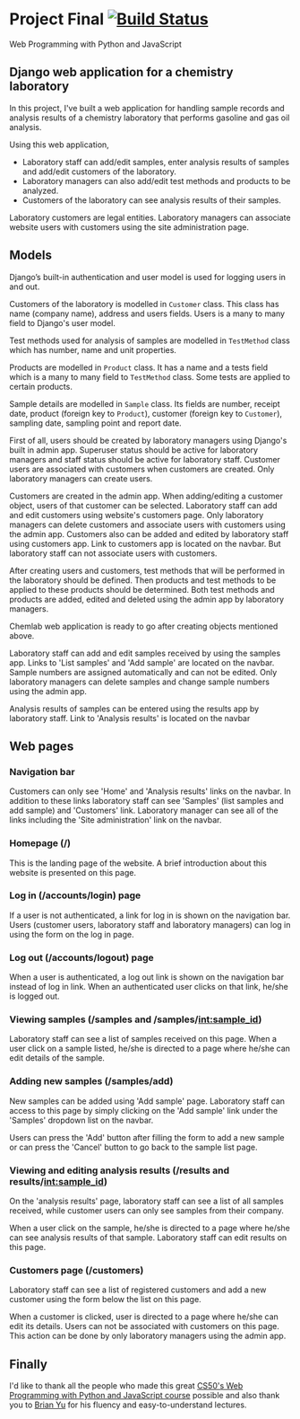 # Project Final [![Build Status](https://travis-ci.com/emreture/cs50web-chemlab.svg?branch=master)](https://travis-ci.com/emreture/cs50web-chemlab)

Web Programming with Python and JavaScript

## Django web application for a chemistry laboratory

In this project, I've built a web application for handling sample records and analysis results of a chemistry laboratory that performs gasoline and gas oil analysis.

Using this web application,
- Laboratory staff can add/edit samples, enter analysis results of samples and add/edit customers of the laboratory.
- Laboratory managers can also add/edit test methods and products to be analyzed.
- Customers of the laboratory can see analysis results of their samples.

Laboratory customers are legal entities. Laboratory managers can associate website users with customers using the site administration page.

## Models

Django’s built-in authentication and user model is used for logging users in and out.

Customers of the laboratory is modelled in ```Customer``` class. This class has name (company name), address and users fields. Users is a many to many field to Django's user model.

Test methods used for analysis of samples are modelled in ```TestMethod``` class which has number, name and unit properties.

Products are modelled in ```Product``` class. It has a name and a tests field which is a many to many field to ```TestMethod``` class. Some tests are applied to certain products.

Sample details are modelled in ```Sample``` class. Its fields are number, receipt date, product (foreign key to ```Product```), customer (foreign key to ```Customer```), sampling date, sampling point and report date.

First of all, users should be created by laboratory managers using Django's built in admin app. Superuser status should be active for laboratory managers and staff status should be active for laboratory staff. Customer users are associated with customers when customers are created. Only laboratory managers can create users.

Customers are created in the admin app. When adding/editing a customer object, users of that customer can be selected. Laboratory staff can add and edit customers using website's customers page. Only laboratory managers can delete customers and associate users with customers using the admin app. Customers also can be added and edited by laboratory staff using customers app. Link to customers app is located on the navbar. But laboratory staff can not associate users with customers.

After creating users and customers, test methods that will be performed in the laboratory should be defined. Then products and test methods to be applied to these products should be determined. Both test methods and products are added, edited and deleted using the admin app by laboratory managers.

Chemlab web application is ready to go after creating objects mentioned above.

Laboratory staff can add and edit samples received by using the samples app. Links to 'List samples' and 'Add sample' are located on the navbar. Sample numbers are assigned automatically and can not be edited. Only laboratory managers can delete samples and change sample numbers using the admin app.

Analysis results of samples can be entered using the results app by laboratory staff. Link to 'Analysis results' is located on the navbar

## Web pages
### Navigation bar
Customers can only see 'Home' and 'Analysis results' links on the navbar. In addition to these links laboratory staff can see 'Samples' (list samples and add sample) and 'Customers' link. Laboratory manager can see all of the links including the 'Site administration' link on the navbar.

### Homepage (/)
This is the landing page of the website. A brief introduction about this website is presented on this page.

### Log in (/accounts/login) page
If a user is not authenticated, a link for log in is shown on the navigation bar. Users (customer users, laboratory staff and laboratory managers) can log in using the form on the log in page.

### Log out (/accounts/logout) page
When a user is authenticated, a log out link is shown on the navigation bar instead of log in link. When an authenticated user clicks on that link, he/she is logged out.

### Viewing samples (/samples and /samples/<int:sample_id>)
Laboratory staff can see a list of samples received on this page. When a user click on a sample listed, he/she is directed to a page where he/she can edit details of the sample.

### Adding new samples (/samples/add)
New samples can be added using 'Add sample' page. Laboratory staff can access to this page by simply clicking on the 'Add sample' link under the 'Samples' dropdown list on the navbar.

Users can press the 'Add' button after filling the form to add a new sample or can press the 'Cancel' button to go back to the sample list page.

### Viewing and editing analysis results (/results and results/<int:sample_id>)
On the 'analysis results' page, laboratory staff can see a list of all samples received, while customer users can only see samples from their company.

When a user click on the sample, he/she is directed to a page where he/she can see analysis results of that sample. Laboratory staff can edit results on this page.

### Customers page (/customers)
Laboratory staff can see a list of registered customers and add a new customer using the form below the list on this page.

When a customer is clicked, user is directed to a page where he/she can edit its details. Users can not be associated with customers on this page. This action can be done by only laboratory managers using the admin app.

## Finally
I'd like to thank all the people who made this great [CS50's Web Programming with Python and JavaScript course](https://www.edx.org/course/cs50s-web-programming-with-python-and-javascript) possible and also thank you to [Brian Yu](https://www.edx.org/bio/brian-yu) for his fluency and easy-to-understand lectures.
